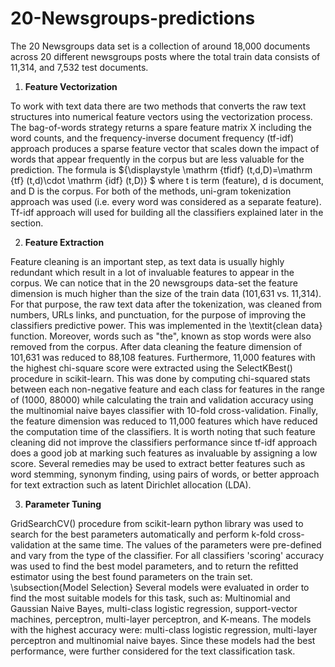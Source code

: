 # 20-Newsgroups-predictions

The 20 Newsgroups data set is a collection of around 18,000 documents across 20 different newsgroups posts where the total train data consists of 11,314, and 7,532 test documents.  

1. **Feature Vectorization**

To work with text data there are two methods that converts the raw text structures into numerical feature vectors using the vectorization process. The bag-of-words strategy returns a spare feature matrix X including the word counts, and the frequency-inverse document frequency (tf-idf) approach produces a sparse feature vector that scales down the impact of words that appear frequently in the corpus but are less valuable for the prediction. The formula is ${\displaystyle \mathrm {tfidf} (t,d,D)=\mathrm {tf} (t,d)\cdot \mathrm {idf} (t,D)} $ where t is term (feature), d is document, and D is the corpus. For both of the methods, uni-gram tokenization approach was used (i.e. every word was considered as a separate feature). Tf-idf approach will used for building all the classifiers explained later in the section.   

2. **Feature Extraction**

Feature cleaning is an important step, as text data is usually highly redundant which result in a lot of invaluable features to appear in the corpus. We can notice that in the 20 newsgroups data-set the feature dimension is much higher than the size of the train data (101,631 vs. 11,314). For that purpose, the raw text data after the tokenization, was cleaned from numbers, URLs links, and punctuation, for the purpose of improving the classifiers predictive power. This was implemented in the \textit{clean data} function. Moreover, words such as "the", known as stop words were also removed from the corpus. After data cleaning the feature dimension of 101,631 was reduced to 88,108 features. Furthermore, 11,000 features with the highest chi-square score were extracted using the SelectKBest() procedure in scikit-learn. This was done by computing chi-squared stats between each non-negative feature and each class for features in the range of (1000, 88000) while calculating the train and validation accuracy using the multinomial naive bayes classifier with 10-fold cross-validation. Finally, the feature dimension was reduced to 11,000 features which have reduced the computation time of the classifiers. It is worth noting that such feature cleaning did not improve the classifiers performance since tf-idf approach does a good job at marking such features as invaluable by assigning a low score. Several remedies may be used to extract better features such as word stemming, synonym finding, using pairs of words, or better approach for text extraction such as latent Dirichlet allocation (LDA).    

3. **Parameter Tuning**

GridSearchCV() procedure from scikit-learn python library was used to search for the best parameters automatically and perform k-fold cross-validation at the same time. The values of the parameters were pre-defined and vary from the type of the classifier. For all classifiers 'scoring' accuracy was used to find the best model parameters, and to return the refitted estimator using the best found parameters on the train set.  \subsection{Model Selection}  Several models were evaluated in order to find the most suitable models for this task, such as: Multinomial and Gaussian Naive Bayes, multi-class logistic regression, support-vector machines, perceptron, multi-layer perceptron, and K-means. The models with the highest accuracy were: multi-class logistic regression, multi-layer perceptron and multinomial naive bayes. Since these models had the best performance, were further considered for the text classification task. 
